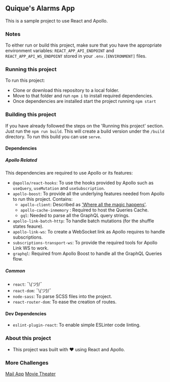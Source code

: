 ## Quique's Alarms App

This is a sample project to use React and Apollo.

### Notes
To either run or build this project, make sure that you have the appropriate environment variables: `REACT_APP_API_ENDPOINT` and `REACT_APP_API_WS_ENDPOINT` stored in your `.env.[ENVIRONMENT]` files.

### Running this project
To run this project:
- Clone or download this repository to a local folder.
- Move to that folder and run `npm i` to install required dependencies.
- Once dependencies are installed start the project running `npm start`

### Building this project
If you have already followed the steps on the 'Running this project' section. Just run the `npm run build`. This will create a build version under the `/build` directory.
To run this build you can use `serve`.

#### Dependencies
##### Apollo Related
This dependencies are required to use Apollo or its features:
- `@apollo/react-hooks`: To use the hooks provided by Apollo such as `useQuery`, `useMutation` and `useSubscription`.
- `apollo-boost`: To provide all the underlying features needed from Apollo to run this project. Contains:
  - `apollo-client`: Described as ['Where all the magic happens'](https://www.npmjs.com/package/apollo-boost).
  - `apollo-cache-inmemory` : Required to host the Queries Cache.
  - `gql`: Needed to parse all the GraphQL query strings.
- `apollo-link-batch-http`: To handle batch mutations (for the shuffle states feaure).
- `apollo-link-ws`: To create a WebSocket link as Apollo requires to handle subscriptions.
- `subscriptions-transport-ws`: To provide the required tools for Apollo Link WS to work.
- `graphql`: Required from Apollo Boost to handle all the GraphQL Queries flow.

##### Common
- `react`: ¯\\_(ツ)_/¯
- `react-dom`: ¯\\_(ツ)_/¯
- `node-sass`: To parse SCSS files into the project.
- `react-router-dom`: To ease the creation of routes.

#### Dev Dependencies
- `eslint-plugin-react`: To enable simple ESLinter code linting.

### About this project
- This project was built with ❤️ using React and Apollo.

### More Challenges
[Mail App](https://github.com/jmtov/quiques-mail)
[Movie Theater](https://github.com/jmtov/quiques-movie-theater)

